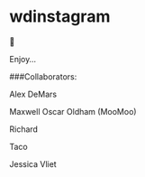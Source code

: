 # wdinstagram

:tada:

Enjoy… 

###Collaborators:

Alex DeMars

Maxwell Oscar Oldham (MooMoo)

Richard

Taco

Jessica Vliet
